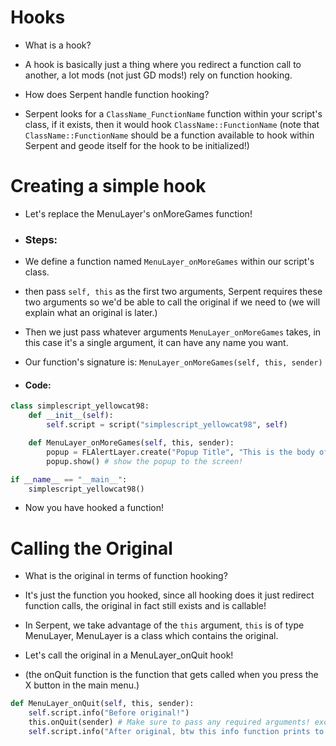 # Hooks

- What is a hook?

- A hook is basically just a thing where you redirect a function call to another, a lot mods (not just GD mods!) rely on function hooking.

- How does Serpent handle function hooking?
- Serpent looks for a `ClassName_FunctionName` function within your script's class, if it exists, then it would hook `ClassName::FunctionName` (note that `ClassName::FunctionName` should be a function available to hook within Serpent and geode itself for the hook to be initialized!)

# Creating a simple hook

- Let's replace the MenuLayer's onMoreGames function!

- ### Steps:

- We define a function named `MenuLayer_onMoreGames` within our script's class.
- then pass `self, this` as the first two arguments, Serpent requires these two arguments so we'd be able to call the original if we need to (we will explain what an original is later.)
- Then we just pass whatever arguments `MenuLayer_onMoreGames` takes, in this case it's a single argument, it can have any name you want.
- Our function's signature is: `MenuLayer_onMoreGames(self, this, sender)`

- #### Code:

```python
class simplescript_yellowcat98:
    def __init__(self):
        self.script = script("simplescript_yellowcat98", self)

    def MenuLayer_onMoreGames(self, this, sender):
        popup = FLAlertLayer.create("Popup Title", "This is the body of a popup.", "i think this is the button!") # create a popup.
        popup.show() # show the popup to the screen!

if __name__ == "__main__":
    simplescript_yellowcat98()
```

- Now you have hooked a function! 

# Calling the Original
- What is the original in terms of function hooking?
- It's just the function you hooked, since all hooking does it just redirect function calls, the original in fact still exists and is callable!

- In Serpent, we take advantage of the `this` argument, `this` is of type MenuLayer, MenuLayer is a class which contains the original.

- Let's call the original in a MenuLayer_onQuit hook!
- (the onQuit function is the function that gets called when you press the X button in the main menu.)


```python
def MenuLayer_onQuit(self, this, sender):
    self.script.info("Before original!")
    this.onQuit(sender) # Make sure to pass any required arguments! excluding `self, this`
    self.script.info("After original, btw this info function prints to the geode platform console because the regular print function doesnt show you the script's name!")
```